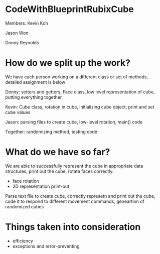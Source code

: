 CodeWithBlueprintRubixCube
==========================

Members:
Kevin Koh

Jason Won

Donny Reynolds


How do we split up the work?
============================

We have each person working on a different class or set of methods, detailed assignment is below

Donny: setters and getters, Face class, low level representation of cube, putting everything together

Kevin: Cube class, rotation in cube, initializing cube object, print and set cube values

Jason: parsing files to create cube, low-level rotation, main() code

Together: randomizing method, testing code



What do we have so far?
=======================

We are able to successfully represent the cube in appropriate data structures, print out the cube, rotate faces correctly.
- face rotation 
- 2D representation print-out

Parse text file to create cube, correctly represetn and print out the cube, code it to respond to different movement commands, geneartion of randomized cubes


Things taken into consideration
==============================
- efficiency
- exceptions and error-preventing
